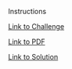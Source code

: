 Instructions


[Link to Challenge](url)

[Link to PDF](./pdfname.pdf)

[Link to Solution](./name.py)
